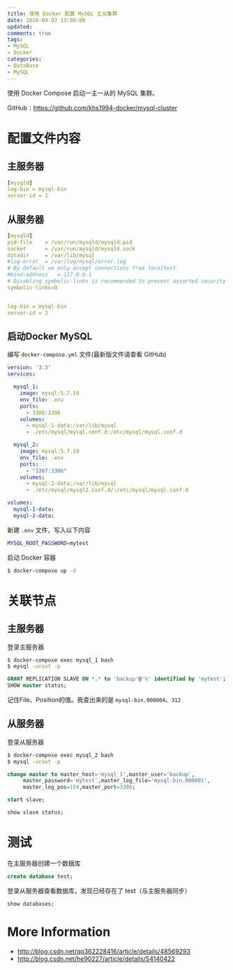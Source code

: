 ```yaml
---
title: 使用 Docker 配置 MySQL 主从集群
date: 2016-04-02 13:00:00
updated:
comments: true
tags:
- MySQL
- Docker
categories:
- DataBase
- MySQL
---
```


使用 Docker Compose 启动一主一从的 MySQL 集群。

GitHub：https://github.com/khs1994-docker/mysql-cluster

<!--more-->

# 配置文件内容

## 主服务器

```yaml
[mysqld]
log-bin = mysql-bin
server-id = 1
```

## 从服务器

```yaml
[mysqld]
pid-file	= /var/run/mysqld/mysqld.pid
socket		= /var/run/mysqld/mysqld.sock
datadir		= /var/lib/mysql
#log-error	= /var/log/mysql/error.log
# By default we only accept connections from localhost
#bind-address	= 127.0.0.1
# Disabling symbolic-links is recommended to prevent assorted security risks
symbolic-links=0


log-bin = mysql-bin
server-id = 2
```

## 启动Docker MySQL

编写 `docker-compose.yml` 文件(最新版文件请查看 GitHub)

```yaml
version: '3.3'
services:

  mysql_1:
    image: mysql:5.7.19
    env_file: .env
    ports:
      - 3306:3306
    volumes:
      - mysql-1-data:/var/lib/mysql
      - ./etc/mysql/mysql.conf.d:/etc/mysql/mysql.conf.d

  mysql_2:
    image: mysql:5.7.19
    env_file: .env
    ports:
      - "3307:3306"
    volumes:
      - mysql-2-data:/var/lib/mysql
      - ./etc/mysql/mysql2.conf.d/:/etc/mysql/mysql.conf.d

volumes:
  mysql-1-data:
  mysql-2-data:      
```

新建 `.env` 文件，写入以下内容

```bash
MYSQL_ROOT_PASSWORD=mytest
```

启动 Docker 容器

```bash
$ docker-compose up -d
```

# 关联节点

## 主服务器

登录主服务器

```bash
$ docker-compose exec mysql_1 bash
$ mysql -uroot -p
```

```sql
GRANT REPLICATION SLAVE ON *.* to 'backup'@'%' identified by 'mytest';
SHOW master status;
```

记住File、Position的值。我查出来的是 `mysql-bin.000004`、`312`

## 从服务器

登录从服务器

```bash
$ docker-compose exec mysql_2 bash
$ mysql -uroot -p
```

```sql
change master to master_host='mysql_1',master_user='backup',
     master_password='mytest',master_log_file='mysql-bin.000001',
     master_log_pos=154,master_port=3306;

start slave;

show slave status;
```

# 测试

在主服务器创建一个数据库

```sql
create database test;
```

登录从服务器查看数据库，发现已经存在了 test（与主服务器同步）

```sql
show databases;
```

# More Information

* http://blog.csdn.net/qq362228416/article/details/48569293  
* http://blog.csdn.net/he90227/article/details/54140422
